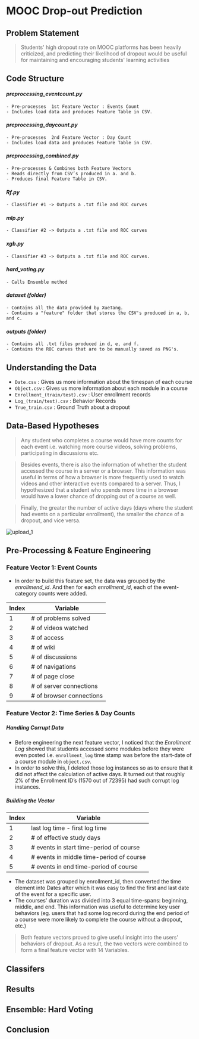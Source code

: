 # MOOC Drop-out Prediction
## Problem Statement
> Students' high dropout rate on MOOC platforms has been heavily criticized, and predicting their likelihood of dropout would be useful for maintaining and encouraging students' learning activities

## Code Structure
   
#### *preprocessing_eventcount.py* 
    - Pre-processes  1st Feature Vector : Events Count 
    - Includes load data and produces Feature Table in CSV.

####  *preprocessing_daycount.py* 
    - Pre-processes  2nd Feature Vector : Day Count 
    - Includes load data and produces Feature Table in CSV.

#### *preprocessing_combined.py*  
    - Pre-processes & Combines both Feature Vectors 
    - Reads directly from CSV’s produced in a. and b.
    - Produces final Feature Table in CSV.

#### *Rf.py* 
    - Classifier #1 -> Outputs a .txt file and ROC curves

#### *mlp.py* 
    - Classifier #2 -> Outputs a .txt file and ROC curves

#### *xgb.py* 
    - Classifier #3 -> Outputs a .txt file and ROC curves.

#### *hard_voting.py*  
    - Calls Ensemble method

#### *dataset (folder)* 
    - Contains all the data provided by XueTang.
    - Contains a "feature" folder that stores the CSV's produced in a, b, and c.

#### *outputs (folder)* 
    - Contains all .txt files produced in d, e, and f.
    - Contains the ROC curves that are to be manually saved as PNG's.		      	

## Understanding the Data
   
  - `Date.csv` : Gives us more information about the timespan of each course
  - `Object.csv` : Gives us more information about each module in a course 
  - `Enrollment_(train/test).csv` : User enrollment records
  - `Log_(train/test).csv` : Behavior Records
  - `True_train.csv` : Ground Truth about a dropout
   

## Data-Based Hypotheses
      
>Any student who completes a course would have more counts for each event i.e. watching more course videos, solving problems, participating in discussions etc. 

>Besides events, there is also the information of whether the student accessed the course in a server or a browser. This information was useful in terms of how a browser is more frequently used to watch videos and other interactive events compared to a server. Thus, I hypothesized that a student who spends more time in a browser would have a lower chance of dropping out of a course as well.
   
>Finally, the greater the number of active days (days where the student had events on a particular enrollment), the smaller the chance of a dropout, and vice versa.
   
![upload_1](https://user-images.githubusercontent.com/15091955/128627874-dc1e87a4-f0c6-4326-b40b-a3bbc83af263.png)
   

## Pre-Processing & Feature Engineering

   ### Feature Vector 1: Event Counts
  * In order to build this feature set, the data was grouped by the *enrollmend_id*. And then for each *enrollment_id*, each of the event-category counts were added.
   
   | Index  | Variable |
   | ------------- | ------------- |
   | 1  | # of problems solved  |
   | 2  | # of videos watched  |
   | 3  | # of access  |
   | 4  | # of wiki  |
   | 5  | # of discussions  |
   | 6  | # of navigations  |
   | 7  | # of page close  |
   | 8  | # of server connections  |
   | 9  | # of browser connections  |
   
   ### Feature Vector 2: Time Series & Day Counts
   ##### Handling Corrupt Data
  * Before engineering the next feature vector, I noticed that the *Enrollment Log* showed that students accessed some modules before they were even posted i.e. `enrollment_log` time stamp was before the start-date of a course module in `object.csv`. 
  * In order to solve this, I deleted those log instances so as to ensure that it did not affect the calculation of active days. It turned out that roughly 2% of the Enrollment ID’s (1570 out of 72395) had such corrupt log instances.
   
   ##### Building the Vector
   
   | Index  | Variable |
   | ------------- | ------------- |
   | 1  | last log time - first log time  |
   | 2  | # of effective study days  |
   | 3  | # events in start time-period of course   |
   | 4  | # events in middle time-period of course  |
   | 5  | # events in end time-period of course  |

  * The dataset was grouped by enrollment_id, then converted the time element into Dates after which it was easy to find the first and last date of the event for a specific user.
  * The courses' duration was divided into 3 equal time-spans: beginning, middle, and end. This information was useful to determine key user behaviors (eg. users that had some log record during the end period of a course were more likely to complete the course without a dropout, etc.)
   
   > Both feature vectors proved to give useful insight into the users' behaviors of dropout. As a result, the two vectors were combined to form a final feature vector with 14 Variables.


## Classifers
## Results
## Ensemble: Hard Voting
## Conclusion



